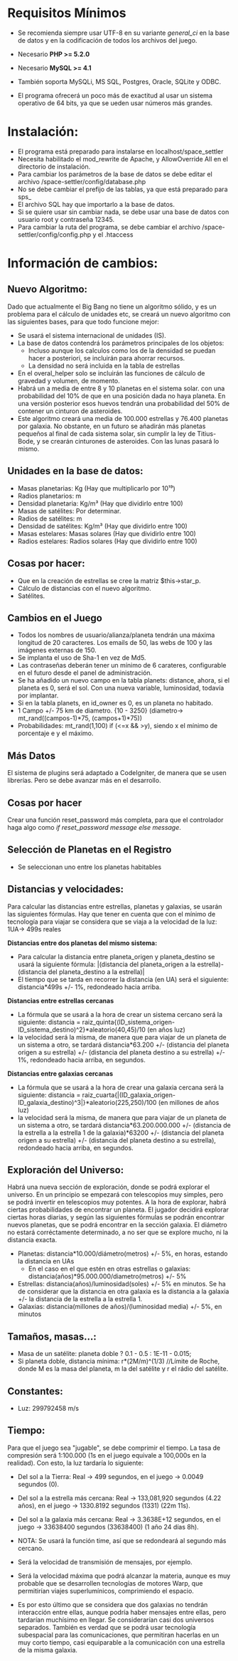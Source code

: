 Requisitos Mínimos
==================

* Se recomienda siempre usar UTF-8 en su variante *general_ci* en la base de datos y en la codificación de todos los archivos del juego.
* Necesario **PHP >= 5.2.0**
* Necesario **MySQL >= 4.1**
* También soporta MySQLi, MS SQL, Postgres, Oracle, SQLite y ODBC.

* El programa ofrecerá un poco más de exactitud al usar un sistema operativo de 64 bits, ya que se ueden usar números más grandes.

Instalación:
============

* El programa está preparado para instalarse en localhost/space_settler
* Necesita habilitado el mod_rewrite de Apache, y AllowOverride All en el directorio de instalación.
* Para cambiar los parámetros de la base de datos se debe editar el archivo /space-settler/config/database.php
* No se debe cambiar el prefijo de las tablas, ya que está preparado para sps_
* El archivo SQL hay que importarlo a la base de datos.
* Si se quiere usar sin cambiar nada, se debe usar una base de datos con usuario root y contraseña 12345.
* Para cambiar la ruta del programa, se debe cambiar el archivo /space-settler/config/config.php y el .htaccess

Información de cambios:
=======================

Nuevo Algoritmo:
----------------

Dado que actualmente el Big Bang no tiene un algoritmo sólido, y es un problema para el cálculo de unidades etc,
se creará un nuevo algoritmo con las siguientes bases, para que todo funcione mejor:

* Se usará el sistema internacional de unidades (IS).
* La base de datos contendrá los parámetros principales de los objetos:
	* Incluso aunque los calculos como los de la densidad se puedan hacer a posteriori, se incluirán para ahorrar
	recursos.
	* La densidad no será incluida en la tabla de estrellas
* En el overal_helper solo se incluirán las funciones de cálculo de gravedad y volumen, de momento.
* Habrá un a media de entre 8 y 10 planetas en el sistema solar. con una probabilidad del 10% de que en una posición dada no haya planeta.
En una versión posterior esos huevos tendrán una probabilidad del 50% de contener un cinturon de asteroides.
* Este algoritmo creará una media de 100.000 estrellas y 76.400 planetas por galaxia. No obstante, en un futuro
se añadirán más planetas pequeños al final de cada sistema solar, sin cumplir la ley de Titius-Bode, y se crearán cinturones de asteroides.
Con las lunas pasará lo mismo.

Unidades en la base de datos:
-----------------------------

* Masas planetarias: Kg (Hay que multiplicarlo por 10¹⁹)
* Radios planetarios: m
* Densidad planetaria: Kg/m³ (Hay que dividirlo entre 100)
* Masas de satélites: Por determinar.
* Radios de satélites: m
* Densidad de satélites: Kg/m³ (Hay que dividirlo entre 100)
* Masas estelares: Masas solares (Hay que dividirlo entre 100)
* Radios estelares: Radios solares (Hay que dividirlo entre 100)

Cosas por hacer:
----------------

* Que en la creación de estrellas se cree la matriz $this->star_p.
* Cálculo de distancias con el nuevo algoritmo.
* Satélites.

Cambios en el Juego
-------------------

* Todos los nombres de usuario/alianza/planeta tendrán una máxima longitud de 20 caracteres. Los emails de 50, las webs de 100 y las imágenes externas de 150.
* Se implanta el uso de Sha-1 en vez de Md5.
* Las contraseñas deberán tener un mínimo de 6 carateres, configurable en el futuro desde el panel de administración.
* Se ha añadido un nuevo campo en la tabla planets: distance, ahora, si el planeta es 0, será el sol. Con una nueva variable, luminosidad, todavía por implantar.
* Si en la tabla planets, en id_owner es 0, es un planeta no habitado.
* 1 Campo +/- 75 km de diametro. {10 - 3250} (diametro-> mt_rand((campos-1)*75, (campos+1)*75))
* Probabilidades: mt_rand(1,100) if (<=x && >y), siendo x el mínimo de porcentaje e y el máximo.

Más Datos
---------

El sistema de plugins será adaptado a CodeIgniter, de manera que se usen librerías. Pero se debe avanzar más en el desarrollo.

Cosas por hacer
---------------

Crear una función reset_password más completa, para que el controlador haga algo como *if reset_password message else message*.

Selección de Planetas en el Registro
------------------------------------

* Se seleccionan uno entre los planetas habitables

Distancias y velocidades:
-------------------------

Para calcular las distancias entre estrellas, planetas y galaxias, se usarán las siguientes fórmulas.
Hay que tener en cuenta que con el mínimo de tecnología para viajar se considera que se viaja a la velocidad de la luz: 1UA-> 499s reales

**Distancias entre dos planetas del mismo sistema:**

* Para calcular la distancia entre planeta_origen y planeta_destino se usará la siguiente fórmula:
|(distancia del planeta_origen a la estrella)-(distancia del planeta_destino a la estrella)|
* El tiempo que se tarda en recorrer la distancia (en UA) será el siguiente: distancia*499s +/- 1%, redondeado hacia arriba.

**Distancias entre estrellas cercanas**

* La fórmula que se usará a la hora de crear un sistema cercano será la siguiente: distancia = raiz_quinta{(ID_sistema_origen-ID_sistema_destino)^2}*aleatorio(40,45)/10 (en años luz)
* la velocidad será la misma, de manera que para viajar de un planeta de un sistema a otro, se tardará
distancia*63.200 +/- (distancia del planeta origen a su estrella) +/- (distancia del planeta destino a su estrella) +/- 1%, redondeado hacia arriba, en segundos.

**Distancias entre galaxias cercanas**

* La fórmula que se usará a la hora de crear una galaxia cercana será la siguiente: distancia = raiz_cuarta{|(ID_galaxia_origen-ID_galaxia_destino)^3|}*aleatorio(225,250)/100 (en millones de años luz)
* la velocidad será la misma, de manera que para viajar de un planeta de un sistema a otro, se tardará
distancia*63.200.000.000 +/- (distancia de la estrella a la estrella 1 de la galaxia)*63200 +/- (distancia del planeta origen a su estrella) +/- (distancia del planeta destino a su estrella), redondeado hacia arriba, en segundos.

Exploración del Universo:
-------------------------

Habrá una nueva sección de exploración, donde se podrá explorar el universo. En un principio se empezará con telescopios muy simples, pero se podrá invertir en telescopios muy potentes.
A la hora de explorar, habrá ciertas probabilidades de encontrar un planeta. El jugador decidirá explorar ciertas horas diarias, y según las siguientes fórmulas se podrán encontrar nuevos planetas,
que se podrá encontrar en la sección galaxia. El diámetro no estará corréctamente determinado, a no ser que se explore mucho, ni la distancia exacta.

* Planetas: distancia*10.000/diámetro(metros) +/- 5%, en horas, estando la distancia en UAs
	* En el caso en el que estén en otras estrellas o galaxias: distancia(años)*95.000.000/diametro(metros) +/- 5%
* Estrellas: distancia(años)/luminosidad(soles) +/- 5% en minutos. Se ha de considerar que la distancia en otra galaxia es la distancia a la galaxia +/- la distancia de la estrella a la estrella 1.
* Galaxias: distancia(millones de años)/(luminosidad media) +/- 5%, en minutos

Tamaños, masas...:
------------------

* Masa de un satélite: planeta doble ? 0.1 - 0.5 : 1E-11 - 0.015;
* Si planeta doble, distancia mínima: r*(2M/m)^(1/3) //Límite de Roche, donde M es la masa del planeta,
m la del satélite y r el rádio del satélite.

Constantes:
-----------

* Luz: 299792458 m/s

Tiempo:
-------

Para que el juego sea "jugable", se debe comprimir el tiempo. La tasa de compresión será 1:100.000
(1s en el juego equivale a 100,000s en la realidad). Con esto, la luz tardaría lo siguiente:
* Del sol a la Tierra: Real -> 499 segundos, en el juego -> 0.0049 segundos (0).
* Del sol a la estrella más cercana: Real -> 133,081,920 segundos (4.22 años), en el juego -> 1330.8192 segundos (1331) (22m 11s).
* Del sol a la galaxia más cercana: Real -> 3.3638E+12 segundos, en el juego -> 33638400 segundos (33638400) (1 año 24 días 8h).

* NOTA: Se usará la función time, así que se redondeará al segundo más cercano.
* Será la velocidad de transmisión de mensajes, por ejemplo.
* Será la velocidad máxima que podrá alcanzar la materia, aunque es muy probable que se desarrollen
tecnologías de motores Warp, que permitirían viajes superlumínicos, comprimiendo el espacio.
* Es por esto último que se considera que dos galaxias no tendrán interacción entre ellas, aunque podría haber mensajes entre ellas, pero tardarían muchísimo en llegar.
Se considerarían casi dos universos separados. También es verdad que se podrá usar tecnología subespacial para las comunicaciones, que permitiran hacerlas en un muy corto tiempo, casi equiparable
a la comunicación con una estrella de la misma galaxia.